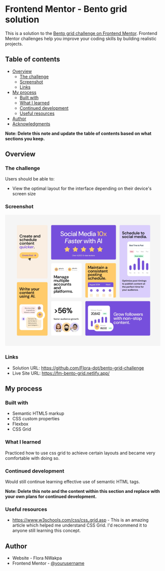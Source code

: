 # Frontend Mentor - Bento grid solution

This is a solution to the [Bento grid challenge on Frontend Mentor](https://www.frontendmentor.io/challenges/bento-grid-RMydElrlOj). Frontend Mentor challenges help you improve your coding skills by building realistic projects. 

## Table of contents

- [Overview](#overview)
  - [The challenge](#the-challenge)
  - [Screenshot](#screenshot)
  - [Links](#links)
- [My process](#my-process)
  - [Built with](#built-with)
  - [What I learned](#what-i-learned)
  - [Continued development](#continued-development)
  - [Useful resources](#useful-resources)
- [Author](#author)
- [Acknowledgments](#acknowledgments)

**Note: Delete this note and update the table of contents based on what sections you keep.**

## Overview

### The challenge

Users should be able to:

- View the optimal layout for the interface depending on their device's screen size

### Screenshot

![](./screenshot.jpeg)


### Links

- Solution URL: https://github.com/Flora-dot/bento-grid-challenge
- Live Site URL: https://fm-bento-grid.netlify.app/

## My process

### Built with

- Semantic HTML5 markup
- CSS custom properties
- Flexbox
- CSS Grid

### What I learned

Practiced how to use css grid to achieve certain layouts and became very comfortable with doing so.


### Continued development
Would still continue learning effective use of semantic HTML tags.


**Note: Delete this note and the content within this section and replace with your own plans for continued development.**

### Useful resources

- https://www.w3schools.com/css/css_grid.asp - This is an amazing article which helped me understand CSS Grid. I'd recommend it to anyone still learning this concept.

## Author

- Website - Flora NWakpa
- Frontend Mentor - [@yourusername](https://www.frontendmentor.io/profile/FloraNwakpa)


